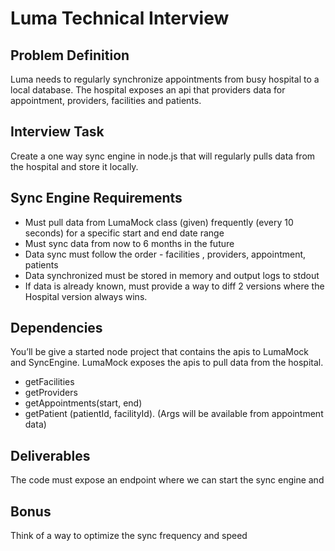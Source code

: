 # Luma Technical Interview 

## Problem Definition

Luma needs to regularly synchronize appointments from busy hospital to a local database. The hospital exposes an api that providers data for appointment, providers, facilities and patients.

## Interview Task

Create a one way sync engine in node.js that will regularly pulls  data from the hospital and store it locally.  


## Sync Engine Requirements

* Must pull data from LumaMock class (given) frequently (every 10 seconds) for a specific start and end date range
* Must sync data from now to 6 months in the future
* Data sync must follow the order - facilities , providers, appointment, patients
* Data synchronized must be stored in memory and output logs to stdout 
* If data is already known, must provide a way to diff 2 versions where the Hospital version always wins. 

## Dependencies

You’ll be give a started node project that contains the apis to LumaMock and SyncEngine.
LumaMock exposes the apis to pull data from the hospital.
* getFacilities
* getProviders
* getAppointments(start, end)
* getPatient (patientId, facilityId). (Args will be available from appointment data)


## Deliverables

The code must expose an endpoint where we can start the sync engine and 

## Bonus

Think of a way to optimize the sync frequency and speed
